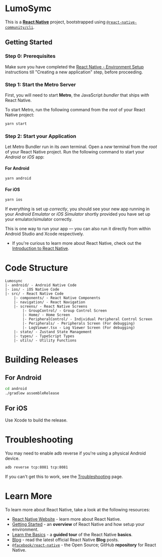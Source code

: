 # LumoSymc

This is a [**React Native**](https://reactnative.dev) project, bootstrapped using [`@react-native-community/cli`](https://github.com/react-native-community/cli).

## Getting Started

### Step 0: Prerequisites

Make sure you have completed the [React Native - Environment Setup](https://reactnative.dev/docs/environment-setup) instructions till "Creating a new application" step, before proceeding.

### Step 1: Start the Metro Server

First, you will need to start **Metro**, the JavaScript _bundler_ that ships _with_ React Native.

To start Metro, run the following command from the _root_ of your React Native project:

```bash
yarn start
```

### Step 2: Start your Application

Let Metro Bundler run in its _own_ terminal. Open a _new_ terminal from the _root_ of your React Native project. Run the following command to start your _Android_ or _iOS_ app:

#### For Android

```bash
yarn android
```

#### For iOS

```bash
yarn ios
```

If everything is set up _correctly_, you should see your new app running in your _Android Emulator_ or _iOS Simulator_ shortly provided you have set up your emulator/simulator correctly.

This is one way to run your app — you can also run it directly from within Android Studio and Xcode respectively.

- If you're curious to learn more about React Native, check out the [Introduction to React Native](https://reactnative.dev/docs/getting-started).

# Code Structure

```
Lumosync
|- android/ - Android Native Code
|- ios/ - iOS Native Code
|- src/ - React Native Code
    |- components/ - React Native Components
    |- navigation/ - React Navigation
    |- screens/ - React Native Screens
        |- GroupControl/ - Group Control Screen 
        |- Home/ - Home Screen
        |- PeripheralControl/ - Individual Peripheral Control Screen
        |- Peripherals/ - Peripherals Screen (For debugging)
        |- LogViewer.tsx - Log Viewer Screen (For debugging)
    |- state/ - Zustand State Management
    |- types/ - TypeScript Types
    |- utils/ - Utility Functions
```

# Building Releases

## For Android

```bash
cd android
./gradlew assembleRelease
```

## For iOS

Use Xcode to build the release.

# Troubleshooting

You may need to enable adb reverse if you're using a physical Android device.

```bash
adb reverse tcp:8081 tcp:8081
```

If you can't get this to work, see the [Troubleshooting](https://reactnative.dev/docs/troubleshooting) page.

# Learn More

To learn more about React Native, take a look at the following resources:

- [React Native Website](https://reactnative.dev) - learn more about React Native.
- [Getting Started](https://reactnative.dev/docs/environment-setup) - an **overview** of React Native and how setup your environment.
- [Learn the Basics](https://reactnative.dev/docs/getting-started) - a **guided tour** of the React Native **basics**.
- [Blog](https://reactnative.dev/blog) - read the latest official React Native **Blog** posts.
- [`@facebook/react-native`](https://github.com/facebook/react-native) - the Open Source; GitHub **repository** for React Native.
